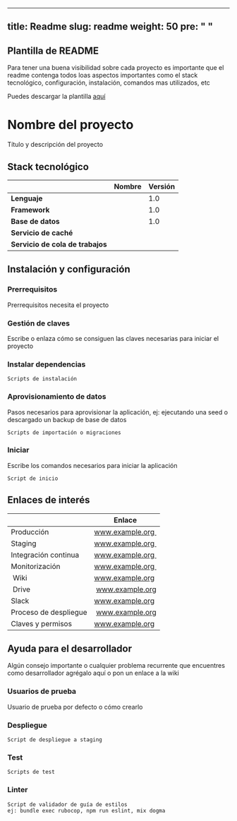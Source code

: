 
---
title: Readme
slug: readme
weight: 50
pre: "<i class='fa fa-list-alt'></i> "
---

## Plantilla de README

Para tener una buena visibilidad sobre cada proyecto es importante que el readme contenga todos loas aspectos importantes como el stack tecnológico, configuración, instalación, comandos mas utilizados, etc

Puedes descargar la plantilla [aquí](https://raw.githubusercontent.com/the-cocktail/tools/master/README_TEMPLATE.md)

# Nombre del proyecto

Título y descripción del proyecto

## Stack tecnológico

|                              | Nombre  | Versión
|---|---|---|
| **Lenguaje**                     |         | 1.0 |
| **Framework**                    |         | 1.0 |
| **Base de datos**                |         | 1.0 |
| **Servicio de caché**            |         |     |
| **Servicio de cola de trabajos** |         |     |

## Instalación y configuración

### Prerrequisitos

Prerrequisitos necesita el proyecto

### Gestión de claves

Escribe o enlaza cómo se consiguen las claves necesarias para iniciar el proyecto

### Instalar dependencias

```
Scripts de instalación
```

### Aprovisionamiento de datos

Pasos necesarios para aprovisionar la aplicación, ej: ejecutando una seed o descargado un backup de base de datos
```
Scripts de importación o migraciones
```

### Iniciar

Escribe los comandos necesarios para iniciar la aplicación
```
Script de inicio
```

## Enlaces de interés

|                       | Enlace |
|---|---|
| Producción            | www.example.org |
| Staging               | www.example.org |
| Integración continua  | www.example.org |
| Monitorización        | www.example.org |
| Wiki                  | www.example.org |
| Drive                 | www.example.org |
| Slack                 | www.example.org |
| Proceso de despliegue | www.example.org |
| Claves y permisos     | www.example.org |


## Ayuda para el desarrollador

Algún consejo importante o cualquier problema recurrente que encuentres como desarrollador agrégalo aquí o pon un enlace a la wiki

### Usuarios de prueba

Usuario de prueba por defecto o cómo crearlo

### Despliegue

```
Script de despliegue a staging
```

### Test

```
Scripts de test
```

### Linter

```
Script de validador de guía de estilos
ej: bundle exec rubocop, npm run eslint, mix dogma
```
